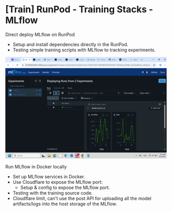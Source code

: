 # [Train] RunPod - Training Stacks - MLflow

Direct deploy MLflow on RunPod
* Setup and install dependencies directly in the RunPod.
* Testing simple training scripts with MLflow to tracking experiments.

![Image](../images/train/4.png)

Run MLflow in Docker locally
* Set up MLflow services in Docker.
* Use Cloudflare to expose the MLflow port: 
    * Setup & config to expose the MLflow port.
* Testing with the training source code.
* Cloudflare limit, can't use the post API for uploading all the model artifacts/logs into the host storage of the MLflow. 

